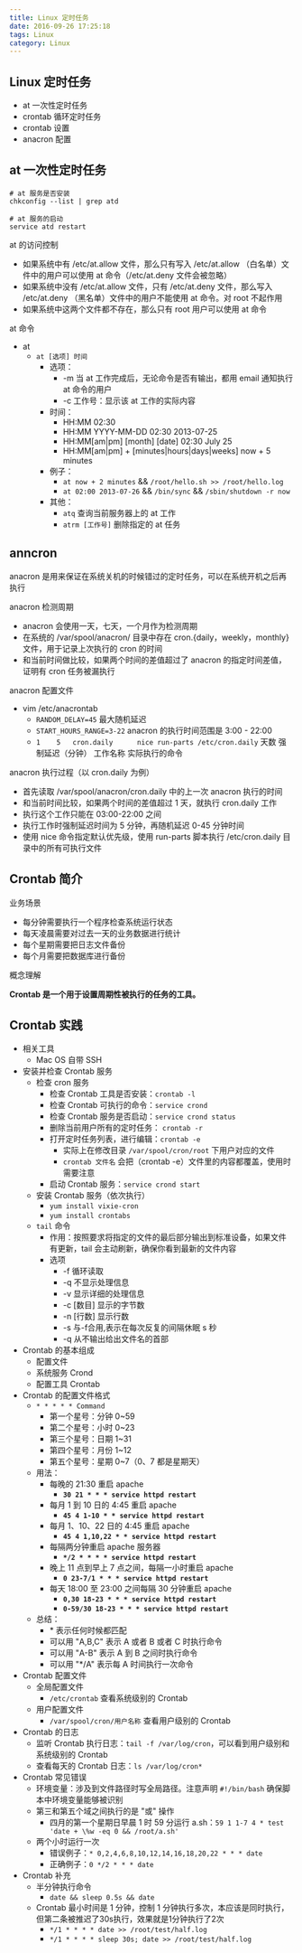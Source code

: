```yaml
---
title: Linux 定时任务
date: 2016-09-26 17:25:18
tags: Linux
category: Linux
---
```



## Linux 定时任务

- at 一次性定时任务
- crontab 循环定时任务
- crontab 设置
- anacron 配置

## at 一次性定时任务

```shell
# at 服务是否安装
chkconfig --list | grep atd

# at 服务的启动
service atd restart
```

at 的访问控制

- 如果系统中有 /etc/at.allow 文件，那么只有写入 /etc/at.allow （白名单）文件中的用户可以使用 at 命令（/etc/at.deny 文件会被忽略）
- 如果系统中没有 /etc/at.allow 文件，只有 /etc/at.deny 文件，那么写入 /etc/at.deny （黑名单）文件中的用户不能使用 at 命令。对 root 不起作用
- 如果系统中这两个文件都不存在，那么只有 root 用户可以使用 at 命令


at 命令

- at
	- `at [选项] 时间`
		- 选项：
			- \-m 当 at 工作完成后，无论命令是否有输出，都用 email 通知执行 at 命令的用户
			- \-c 工作号：显示该 at 工作的实际内容
		- 时间：
			- HH:MM 02:30
			- HH:MM YYYY-MM-DD 02:30 2013-07-25
			- HH:MM[am|pm] [month] [date] 02:30 July 25
			- HH:MM[am|pm] + [minutes|hours|days|weeks] now + 5 minutes
		- 例子：
			- `at now + 2 minutes` && `/root/hello.sh >> /root/hello.log`
			- `at 02:00 2013-07-26` && `/bin/sync` && `/sbin/shutdown -r now`
		- 其他：
			- `atq` 查询当前服务器上的 at 工作
			- `atrm [工作号]` 删除指定的 at 任务


## anncron

anacron 是用来保证在系统关机的时候错过的定时任务，可以在系统开机之后再执行

anacron 检测周期

- anacron 会使用一天，七天，一个月作为检测周期
- 在系统的 /var/spool/anacron/ 目录中存在 cron.{daily，weekly，monthly} 文件，用于记录上次执行的 cron 的时间
- 和当前时间做比较，如果两个时间的差值超过了 anacron 的指定时间差值，证明有 cron 任务被漏执行

anacron 配置文件

- vim /etc/anacrontab
	- `RANDOM_DELAY=45` 最大随机延迟
	- `START_HOURS_RANGE=3-22` anacron 的执行时间范围是 3:00 - 22:00
	- `1	5	cron.daily 		nice run-parts /etc/cron.daily` 天数 强制延迟（分钟） 工作名称 实际执行的命令

anacron 执行过程（以 cron.daily 为例）

- 首先读取 /var/spool/anacron/cron.daily 中的上一次 anacron 执行的时间
- 和当前时间比较，如果两个时间的差值超过 1 天，就执行 cron.daily 工作
- 执行这个工作只能在 03:00-22:00 之间
- 执行工作时强制延迟时间为 5 分钟，再随机延迟 0-45 分钟时间
- 使用 nice 命令指定默认优先级，使用 run-parts 脚本执行 /etc/cron.daily 目录中的所有可执行文件

## Crontab 简介

业务场景

- 每分钟需要执行一个程序检查系统运行状态
- 每天凌晨需要对过去一天的业务数据进行统计
- 每个星期需要把日志文件备份
- 每个月需要把数据库进行备份

概念理解

**Crontab 是一个用于设置周期性被执行的任务的工具。**

## Crontab 实践

- 相关工具
	- Mac OS 自带 SSH
- 安装并检查 Crontab 服务
	- 检查 cron 服务
		- 检查 Crontab 工具是否安装：`crontab -l`
		- 检查 Crontab 可执行的命令：`service crond`
		- 检查 Crontab 服务是否启动：`service crond status`
		- 删除当前用户所有的定时任务： `crontab -r`
		- 打开定时任务列表，进行编辑：`crontab -e`
			- 实际上在修改目录 `/var/spool/cron/root` 下用户对应的文件
			- `crontab 文件名` 会把（crontab -e）文件里的内容都覆盖，使用时需要注意
		- 启动 Crontab 服务：`service crond start`
	- 安装 Crontab 服务（依次执行）
		- `yum install vixie-cron`
		- `yum install crontabs`
	- `tail` 命令
		- 作用：按照要求将指定的文件的最后部分输出到标准设备，如果文件有更新，tail 会主动刷新，确保你看到最新的文件内容
		- 选项
			- \-f 循环读取
			- \-q 不显示处理信息
			- \-v 显示详细的处理信息
			- \-c [数目] 显示的字节数
			- \-n [行数] 显示行数
			- \-s 与-f合用,表示在每次反复的间隔休眠 s 秒
			- \-q 从不输出给出文件名的首部
- Crontab 的基本组成
	- 配置文件
	- 系统服务 Crond
	- 配置工具 Crontab
- Crontab 的配置文件格式
	- `* * * * * Command`
		- 第一个星号：分钟 0~59
		- 第二个星号：小时 0~23
		- 第三个星号：日期 1~31
		- 第四个星号：月份 1~12
		- 第五个星号：星期 0~7（0、7 都是星期天）
	- 用法：
		- 每晚的 21:30 重启 apache
			- **`30 21 * * * service httpd restart`**
		- 每月 1 到 10 日的 4:45 重启 apache
			- **`45 4 1-10 * * service httpd restart`**
		- 每月 1、10、22 日的 4:45 重启 apache
			- **`45 4 1,10,22 * * service httpd restart`**
		- 每隔两分钟重启 apache 服务器
			- **`*/2 * * * * service httpd restart`**
		- 晚上 11 点到早上 7 点之间，每隔一小时重启 apache
			- **`0 23-7/1 * * * service httpd restart`**
		- 每天 18:00 至 23:00 之间每隔 30 分钟重启 apache
			- **`0,30 18-23 * * * service httpd restart`**
			- **`0-59/30 18-23 * * * service httpd restart`**
	- 总结：
		- \* 表示任何时候都匹配
		- 可以用 "A,B,C" 表示 A 或者 B 或者 C 时执行命令
		- 可以用 "A-B" 表示 A 到 B 之间时执行命令
		- 可以用 "*/A" 表示每 A 时间执行一次命令
- Crontab 配置文件
	- 全局配置文件
		- `/etc/crontab` 查看系统级别的 Crontab
	- 用户配置文件
		- `/var/spool/cron/用户名称` 查看用户级别的 Crontab
- Crontab 的日志
	- 监听 Crontab 执行日志：`tail -f /var/log/cron`，可以看到用户级别和系统级别的 Crontab
	- 查看每天的 Crontab 日志：`ls /var/log/cron*`
- Crontab 常见错误
	- 环境变量：涉及到文件路径时写全局路径。注意声明 `#!/bin/bash` 确保脚本中环境变量能够被识别
	- 第三和第五个域之间执行的是 "或" 操作
		- 四月的第一个星期日早晨 1 时 59 分运行 a.sh：`59 1 1-7 4 * test 'date + \%w -eq 0 && /root/a.sh'`
	- 两个小时运行一次
		- 错误例子：`* 0,2,4,6,8,10,12,14,16,18,20,22 * * * date`
		- 正确例子：`0 */2 * * * date`
- Crontab 补充
	- 半分钟执行命令
		- `date && sleep 0.5s && date`
	- Crontab 最小时间是 1 分钟，控制 1 分钟执行多次，本应该是同时执行，但第二条被推迟了30s执行，效果就是1分钟执行了2次
		 - `*/1 * * * * date >> /root/test/half.log`
		 - `*/1 * * * * sleep 30s; date >> /root/test/half.log`

